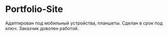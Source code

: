 # Portfolio-Site
Адаптирован под мобильный устройства, планшеты. Сделан в срок под ключ. Заказчик доволен работой.
